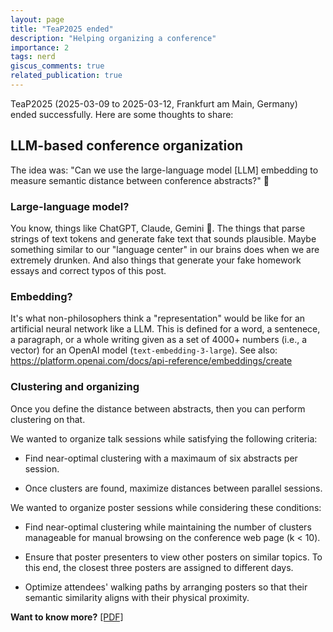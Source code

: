 ```yaml
---
layout: page
title: "TeaP2025 ended"
description: "Helping organizing a conference"
importance: 2
tags: nerd
giscus_comments: true
related_publication: true
---
```


TeaP2025 (2025-03-09 to 2025-03-12, Frankfurt am Main, Germany) ended successfully. Here are some thoughts to share:

## LLM-based conference organization

The idea was: "Can we use the large-language model [LLM] embedding to measure semantic distance between conference abstracts?" 🤔

### Large-language model?
You know, things like ChatGPT, Claude, Gemini 🤖. The things that parse strings of text tokens and generate fake text that sounds plausible. Maybe something similar to our "language center" in our brains does when we are extremely drunken. And also things that generate your fake homework essays and correct typos of this post.

### Embedding?
It's what non-philosophers think a "representation" would be like for an artificial neural network like a LLM. This is defined for a word, a sentenece, a paragraph, or a whole writing given as a set of 4000+ numbers (i.e., a vector) for an OpenAI model (`text-embedding-3-large`). See also: <https://platform.openai.com/docs/api-reference/embeddings/create>

### Clustering and organizing
Once you define the distance between abstracts, then you can perform clustering on that. 

We wanted to organize talk sessions while satisfying the following criteria:
- Find near-optimal clustering with a maximaum of six abstracts per session.

- Once clusters are found, maximize distances between parallel sessions.

We wanted to organize poster sessions while considering these conditions:
- Find near-optimal clustering while maintaining the number of clusters manageable for manual browsing on the conference web page (k < 10).

- Ensure that poster presenters to view other posters on similar topics. To this end, the closest three posters are assigned to different days.

- Optimize attendees' walking paths by arranging posters so that their semantic similarity aligns with their physical proximity.

<b>Want to know more?</b> [[PDF]](/assets/pdf/posters/Kim.2025.emb_teap25_v3.pdf)




